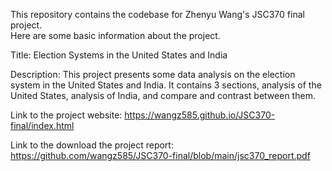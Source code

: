 This repository contains the codebase for Zhenyu Wang's JSC370 final project.<br>
Here are some basic information about the project.

Title: Election Systems in the United States and India

Description: This project presents some data analysis on the election system in the United States and India. It contains 3 sections, analysis of the United States, analysis of India, and compare and contrast between them. 

Link to the project website: https://wangz585.github.io/JSC370-final/index.html

Link to the download the project report: https://github.com/wangz585/JSC370-final/blob/main/jsc370_report.pdf
